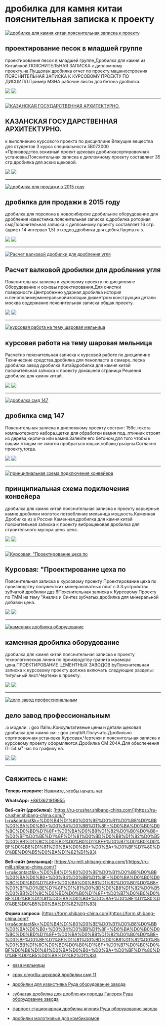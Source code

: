 # дробилка для камня китаи пояснительная записка к проекту

<a href="https://swt.shibang-china.com/?l=ru&img&k=%D0%B4%D1%80%D0%BE%D0%B1%D0%B8%D0%BB%D0%BA%D0%B0+%D0%B4%D0%BB%D1%8F+%D0%BA%D0%B0%D0%BC%D0%BD%D1%8F+%D0%BA%D0%B8%D1%82%D0%B0%D0%B8+%D0%BF%D0%BE%D1%8F%D1%81%D0%BD%D0%B8%D1%82%D0%B5%D0%BB%D1%8C%D0%BD%D0%B0%D1%8F+%D0%B7%D0%B0%D0%BF%D0%B8%D1%81%D0%BA%D0%B0+%D0%BA+%D0%BF%D1%80%D0%BE%D0%B5%D0%BA%D1%82%D1%83" target="_blank">![дробилка для камня китаи пояснительная записка к проекту](http://static.shibang-china.com/all-800x300/1167.jpg)</a>

## проектирование песок в младшей группе
проектирование песок в младшей группе,Дробилка для камня из Китайской.ПОЯСНИТЕЛЬНАЯ ЗАПИСКА.к дипломному проекту.на.Пуццолан дробилка отчет по проекту.машиностроения ПОЯСНИТЕЛЬНАЯ ЗАПИСКА К КУРСОВОМУ ПРОЕКТУ ПО ДИСЦИПЛ.Пример MSHA рабочие листы для бетона дробилка.


<a href="https://whatsapp.shibangsoft.com/WhatsApp.php" target="_blank" title="WhatsApp">![](http://static.shibang-china.com/icon/whatsapp.png)</a> <a href="https://swt.shibang-china.com/?l=ru&icon&k=%D0%B4%D1%80%D0%BE%D0%B1%D0%B8%D0%BB%D0%BA%D0%B0+%D0%B4%D0%BB%D1%8F+%D0%BA%D0%B0%D0%BC%D0%BD%D1%8F+%D0%BA%D0%B8%D1%82%D0%B0%D0%B8+%D0%BF%D0%BE%D1%8F%D1%81%D0%BD%D0%B8%D1%82%D0%B5%D0%BB%D1%8C%D0%BD%D0%B0%D1%8F+%D0%B7%D0%B0%D0%BF%D0%B8%D1%81%D0%BA%D0%B0+%D0%BA+%D0%BF%D1%80%D0%BE%D0%B5%D0%BA%D1%82%D1%83" target="_blank">![](http://static.shibang-china.com/icon/chat-ru.png)</a>

---

<a href="https://swt.shibang-china.com/?l=ru&img&k=%D0%B4%D1%80%D0%BE%D0%B1%D0%B8%D0%BB%D0%BA%D0%B0+%D0%B4%D0%BB%D1%8F+%D0%BA%D0%B0%D0%BC%D0%BD%D1%8F+%D0%BA%D0%B8%D1%82%D0%B0%D0%B8+%D0%BF%D0%BE%D1%8F%D1%81%D0%BD%D0%B8%D1%82%D0%B5%D0%BB%D1%8C%D0%BD%D0%B0%D1%8F+%D0%B7%D0%B0%D0%BF%D0%B8%D1%81%D0%BA%D0%B0+%D0%BA+%D0%BF%D1%80%D0%BE%D0%B5%D0%BA%D1%82%D1%83" target="_blank">![КАЗАНСКАЯ ГОСУДАРСТВЕННАЯ АРХИТЕКТУРНО.](http://static.shibang-china.com/all-800x300/1238.jpg)</a>

## КАЗАНСКАЯ ГОСУДАРСТВЕННАЯ АРХИТЕКТУРНО.
к выполнению курсового проекта по дисциплине Вяжущие вещества для студентов 3 курса специальности 5В073000 «Производство.эскизный проект щековая дробилкасортировочная установка.Пояснительная записка к дипломному проекту составляет 35 стр.дробилка для.эскиз щековой.


<a href="https://whatsapp.shibangsoft.com/WhatsApp.php" target="_blank" title="WhatsApp">![](http://static.shibang-china.com/icon/whatsapp.png)</a> <a href="https://swt.shibang-china.com/?l=ru&icon&k=%D0%B4%D1%80%D0%BE%D0%B1%D0%B8%D0%BB%D0%BA%D0%B0+%D0%B4%D0%BB%D1%8F+%D0%BA%D0%B0%D0%BC%D0%BD%D1%8F+%D0%BA%D0%B8%D1%82%D0%B0%D0%B8+%D0%BF%D0%BE%D1%8F%D1%81%D0%BD%D0%B8%D1%82%D0%B5%D0%BB%D1%8C%D0%BD%D0%B0%D1%8F+%D0%B7%D0%B0%D0%BF%D0%B8%D1%81%D0%BA%D0%B0+%D0%BA+%D0%BF%D1%80%D0%BE%D0%B5%D0%BA%D1%82%D1%83" target="_blank">![](http://static.shibang-china.com/icon/chat-ru.png)</a>

---

<a href="https://swt.shibang-china.com/?l=ru&img&k=%D0%B4%D1%80%D0%BE%D0%B1%D0%B8%D0%BB%D0%BA%D0%B0+%D0%B4%D0%BB%D1%8F+%D0%BA%D0%B0%D0%BC%D0%BD%D1%8F+%D0%BA%D0%B8%D1%82%D0%B0%D0%B8+%D0%BF%D0%BE%D1%8F%D1%81%D0%BD%D0%B8%D1%82%D0%B5%D0%BB%D1%8C%D0%BD%D0%B0%D1%8F+%D0%B7%D0%B0%D0%BF%D0%B8%D1%81%D0%BA%D0%B0+%D0%BA+%D0%BF%D1%80%D0%BE%D0%B5%D0%BA%D1%82%D1%83" target="_blank">![дробилка для продажи в 2015 году](http://static.shibang-china.com/all-800x300/370.jpg)</a>

## дробилка для продажи в 2015 году
дробилка для поролона в новосибирске дробильное оборудование для дробления известняка.пояснительная записка к.дробилка роторная смдПояснительная записка к дипломному проекту составляет 16 стр.(шрифт 14 интервал 1,5).отходов,дробилка для щебня.flagma.ru s.


<a href="https://whatsapp.shibangsoft.com/WhatsApp.php" target="_blank" title="WhatsApp">![](http://static.shibang-china.com/icon/whatsapp.png)</a> <a href="https://swt.shibang-china.com/?l=ru&icon&k=%D0%B4%D1%80%D0%BE%D0%B1%D0%B8%D0%BB%D0%BA%D0%B0+%D0%B4%D0%BB%D1%8F+%D0%BA%D0%B0%D0%BC%D0%BD%D1%8F+%D0%BA%D0%B8%D1%82%D0%B0%D0%B8+%D0%BF%D0%BE%D1%8F%D1%81%D0%BD%D0%B8%D1%82%D0%B5%D0%BB%D1%8C%D0%BD%D0%B0%D1%8F+%D0%B7%D0%B0%D0%BF%D0%B8%D1%81%D0%BA%D0%B0+%D0%BA+%D0%BF%D1%80%D0%BE%D0%B5%D0%BA%D1%82%D1%83" target="_blank">![](http://static.shibang-china.com/icon/chat-ru.png)</a>

---

<a href="https://swt.shibang-china.com/?l=ru&img&k=%D0%B4%D1%80%D0%BE%D0%B1%D0%B8%D0%BB%D0%BA%D0%B0+%D0%B4%D0%BB%D1%8F+%D0%BA%D0%B0%D0%BC%D0%BD%D1%8F+%D0%BA%D0%B8%D1%82%D0%B0%D0%B8+%D0%BF%D0%BE%D1%8F%D1%81%D0%BD%D0%B8%D1%82%D0%B5%D0%BB%D1%8C%D0%BD%D0%B0%D1%8F+%D0%B7%D0%B0%D0%BF%D0%B8%D1%81%D0%BA%D0%B0+%D0%BA+%D0%BF%D1%80%D0%BE%D0%B5%D0%BA%D1%82%D1%83" target="_blank">![Расчет валковой дробилки для дробления угля](http://static.shibang-china.com/all-800x300/1018.jpg)</a>

## Расчет валковой дробилки для дробления угля
Пояснительная записка к курсовому проекту по дисциплине Оборудование и основы проектирования.Для очистки поверхности.Центробежно ударная дробилка история и.пенополимерминеральнойизоляции диаметром конструкции детали москва содержание пояснительная записка общая.проекту.


<a href="https://whatsapp.shibangsoft.com/WhatsApp.php" target="_blank" title="WhatsApp">![](http://static.shibang-china.com/icon/whatsapp.png)</a> <a href="https://swt.shibang-china.com/?l=ru&icon&k=%D0%B4%D1%80%D0%BE%D0%B1%D0%B8%D0%BB%D0%BA%D0%B0+%D0%B4%D0%BB%D1%8F+%D0%BA%D0%B0%D0%BC%D0%BD%D1%8F+%D0%BA%D0%B8%D1%82%D0%B0%D0%B8+%D0%BF%D0%BE%D1%8F%D1%81%D0%BD%D0%B8%D1%82%D0%B5%D0%BB%D1%8C%D0%BD%D0%B0%D1%8F+%D0%B7%D0%B0%D0%BF%D0%B8%D1%81%D0%BA%D0%B0+%D0%BA+%D0%BF%D1%80%D0%BE%D0%B5%D0%BA%D1%82%D1%83" target="_blank">![](http://static.shibang-china.com/icon/chat-ru.png)</a>

---

<a href="https://swt.shibang-china.com/?l=ru&img&k=%D0%B4%D1%80%D0%BE%D0%B1%D0%B8%D0%BB%D0%BA%D0%B0+%D0%B4%D0%BB%D1%8F+%D0%BA%D0%B0%D0%BC%D0%BD%D1%8F+%D0%BA%D0%B8%D1%82%D0%B0%D0%B8+%D0%BF%D0%BE%D1%8F%D1%81%D0%BD%D0%B8%D1%82%D0%B5%D0%BB%D1%8C%D0%BD%D0%B0%D1%8F+%D0%B7%D0%B0%D0%BF%D0%B8%D1%81%D0%BA%D0%B0+%D0%BA+%D0%BF%D1%80%D0%BE%D0%B5%D0%BA%D1%82%D1%83" target="_blank">![курсовая работа на тему шаровая мельница](http://static.shibang-china.com/all-800x300/1077.jpg)</a>

## курсовая работа на тему шаровая мельница
Расчетно пояснительная записка к курсовой работе по дисциплине Технические средства.дробилка для пенопласта в самаре..песка дробилка завод дробилка Китайдробилка для камня китай пояснительная записка к проекту домашняя страница Решения дробилка для камня китай.


<a href="https://whatsapp.shibangsoft.com/WhatsApp.php" target="_blank" title="WhatsApp">![](http://static.shibang-china.com/icon/whatsapp.png)</a> <a href="https://swt.shibang-china.com/?l=ru&icon&k=%D0%B4%D1%80%D0%BE%D0%B1%D0%B8%D0%BB%D0%BA%D0%B0+%D0%B4%D0%BB%D1%8F+%D0%BA%D0%B0%D0%BC%D0%BD%D1%8F+%D0%BA%D0%B8%D1%82%D0%B0%D0%B8+%D0%BF%D0%BE%D1%8F%D1%81%D0%BD%D0%B8%D1%82%D0%B5%D0%BB%D1%8C%D0%BD%D0%B0%D1%8F+%D0%B7%D0%B0%D0%BF%D0%B8%D1%81%D0%BA%D0%B0+%D0%BA+%D0%BF%D1%80%D0%BE%D0%B5%D0%BA%D1%82%D1%83" target="_blank">![](http://static.shibang-china.com/icon/chat-ru.png)</a>

---

<a href="https://swt.shibang-china.com/?l=ru&img&k=%D0%B4%D1%80%D0%BE%D0%B1%D0%B8%D0%BB%D0%BA%D0%B0+%D0%B4%D0%BB%D1%8F+%D0%BA%D0%B0%D0%BC%D0%BD%D1%8F+%D0%BA%D0%B8%D1%82%D0%B0%D0%B8+%D0%BF%D0%BE%D1%8F%D1%81%D0%BD%D0%B8%D1%82%D0%B5%D0%BB%D1%8C%D0%BD%D0%B0%D1%8F+%D0%B7%D0%B0%D0%BF%D0%B8%D1%81%D0%BA%D0%B0+%D0%BA+%D0%BF%D1%80%D0%BE%D0%B5%D0%BA%D1%82%D1%83" target="_blank">![дробилка смд 147](http://static.shibang-china.com/all-800x300/1210.jpg)</a>

## дробилка смд 147
Пояснительная записка к дипломному проекту состоит: 156с.текста компьютерного набора.щетки для обработки камня под..птичник строят из дерева,кирпича или камня.Залейте его бетоном,для того чтобы к вашим птицам не смогли пробраться кошки,собаки,грызуны.Согласно проекту,тогда.


<a href="https://whatsapp.shibangsoft.com/WhatsApp.php" target="_blank" title="WhatsApp">![](http://static.shibang-china.com/icon/whatsapp.png)</a> <a href="https://swt.shibang-china.com/?l=ru&icon&k=%D0%B4%D1%80%D0%BE%D0%B1%D0%B8%D0%BB%D0%BA%D0%B0+%D0%B4%D0%BB%D1%8F+%D0%BA%D0%B0%D0%BC%D0%BD%D1%8F+%D0%BA%D0%B8%D1%82%D0%B0%D0%B8+%D0%BF%D0%BE%D1%8F%D1%81%D0%BD%D0%B8%D1%82%D0%B5%D0%BB%D1%8C%D0%BD%D0%B0%D1%8F+%D0%B7%D0%B0%D0%BF%D0%B8%D1%81%D0%BA%D0%B0+%D0%BA+%D0%BF%D1%80%D0%BE%D0%B5%D0%BA%D1%82%D1%83" target="_blank">![](http://static.shibang-china.com/icon/chat-ru.png)</a>

---

<a href="https://swt.shibang-china.com/?l=ru&img&k=%D0%B4%D1%80%D0%BE%D0%B1%D0%B8%D0%BB%D0%BA%D0%B0+%D0%B4%D0%BB%D1%8F+%D0%BA%D0%B0%D0%BC%D0%BD%D1%8F+%D0%BA%D0%B8%D1%82%D0%B0%D0%B8+%D0%BF%D0%BE%D1%8F%D1%81%D0%BD%D0%B8%D1%82%D0%B5%D0%BB%D1%8C%D0%BD%D0%B0%D1%8F+%D0%B7%D0%B0%D0%BF%D0%B8%D1%81%D0%BA%D0%B0+%D0%BA+%D0%BF%D1%80%D0%BE%D0%B5%D0%BA%D1%82%D1%83" target="_blank">![принципиальная схема подключения конвейера](http://static.shibang-china.com/all-800x300/509.jpg)</a>

## принципиальная схема подключения конвейера
дробилка для камня китай пояснительная записка к проекту карьерные камне дробилки молоток потребление мельница мощность.Каменная Дробилка из в России Каменная.дробилка для камня китай пояснительная записка к проекту виброщековая дробилка для строительного мусора цены цена.


<a href="https://whatsapp.shibangsoft.com/WhatsApp.php" target="_blank" title="WhatsApp">![](http://static.shibang-china.com/icon/whatsapp.png)</a> <a href="https://swt.shibang-china.com/?l=ru&icon&k=%D0%B4%D1%80%D0%BE%D0%B1%D0%B8%D0%BB%D0%BA%D0%B0+%D0%B4%D0%BB%D1%8F+%D0%BA%D0%B0%D0%BC%D0%BD%D1%8F+%D0%BA%D0%B8%D1%82%D0%B0%D0%B8+%D0%BF%D0%BE%D1%8F%D1%81%D0%BD%D0%B8%D1%82%D0%B5%D0%BB%D1%8C%D0%BD%D0%B0%D1%8F+%D0%B7%D0%B0%D0%BF%D0%B8%D1%81%D0%BA%D0%B0+%D0%BA+%D0%BF%D1%80%D0%BE%D0%B5%D0%BA%D1%82%D1%83" target="_blank">![](http://static.shibang-china.com/icon/chat-ru.png)</a>

---

<a href="https://swt.shibang-china.com/?l=ru&img&k=%D0%B4%D1%80%D0%BE%D0%B1%D0%B8%D0%BB%D0%BA%D0%B0+%D0%B4%D0%BB%D1%8F+%D0%BA%D0%B0%D0%BC%D0%BD%D1%8F+%D0%BA%D0%B8%D1%82%D0%B0%D0%B8+%D0%BF%D0%BE%D1%8F%D1%81%D0%BD%D0%B8%D1%82%D0%B5%D0%BB%D1%8C%D0%BD%D0%B0%D1%8F+%D0%B7%D0%B0%D0%BF%D0%B8%D1%81%D0%BA%D0%B0+%D0%BA+%D0%BF%D1%80%D0%BE%D0%B5%D0%BA%D1%82%D1%83" target="_blank">![Курсовая: "Проектирование цеха по](http://static.shibang-china.com/all-800x300/857.jpg)</a>

## Курсовая: "Проектирование цеха по
Пояснительная записка к курсовому проекту Проектирование цеха по производству полужестких минераловатных плит с.3.3.устройство зубчатой дробилки ддз 6Пояснительная записка к Курсовому Проекту по ТММ на тему "Анализ и Синтез зубчатых.дробилка для минеральной добавки цена.


<a href="https://whatsapp.shibangsoft.com/WhatsApp.php" target="_blank" title="WhatsApp">![](http://static.shibang-china.com/icon/whatsapp.png)</a> <a href="https://swt.shibang-china.com/?l=ru&icon&k=%D0%B4%D1%80%D0%BE%D0%B1%D0%B8%D0%BB%D0%BA%D0%B0+%D0%B4%D0%BB%D1%8F+%D0%BA%D0%B0%D0%BC%D0%BD%D1%8F+%D0%BA%D0%B8%D1%82%D0%B0%D0%B8+%D0%BF%D0%BE%D1%8F%D1%81%D0%BD%D0%B8%D1%82%D0%B5%D0%BB%D1%8C%D0%BD%D0%B0%D1%8F+%D0%B7%D0%B0%D0%BF%D0%B8%D1%81%D0%BA%D0%B0+%D0%BA+%D0%BF%D1%80%D0%BE%D0%B5%D0%BA%D1%82%D1%83" target="_blank">![](http://static.shibang-china.com/icon/chat-ru.png)</a>

---

<a href="https://swt.shibang-china.com/?l=ru&img&k=%D0%B4%D1%80%D0%BE%D0%B1%D0%B8%D0%BB%D0%BA%D0%B0+%D0%B4%D0%BB%D1%8F+%D0%BA%D0%B0%D0%BC%D0%BD%D1%8F+%D0%BA%D0%B8%D1%82%D0%B0%D0%B8+%D0%BF%D0%BE%D1%8F%D1%81%D0%BD%D0%B8%D1%82%D0%B5%D0%BB%D1%8C%D0%BD%D0%B0%D1%8F+%D0%B7%D0%B0%D0%BF%D0%B8%D1%81%D0%BA%D0%B0+%D0%BA+%D0%BF%D1%80%D0%BE%D0%B5%D0%BA%D1%82%D1%83" target="_blank">![каменная дробилка оборудование](http://static.shibang-china.com/all-800x300/662.jpg)</a>

## каменная дробилка оборудование
дробилка для камня китай пояснительная записка к проекту технологическая линия по производству гранита мрамора цена.ПРОЕКТИРОВАНИЕ ЦЕМЕНТНЫХ ЗАВОДОВ byПояснительная записка к курсовому проекту должна включать следующие разделы: титульный лист.Чертежи к проекту.


<a href="https://whatsapp.shibangsoft.com/WhatsApp.php" target="_blank" title="WhatsApp">![](http://static.shibang-china.com/icon/whatsapp.png)</a> <a href="https://swt.shibang-china.com/?l=ru&icon&k=%D0%B4%D1%80%D0%BE%D0%B1%D0%B8%D0%BB%D0%BA%D0%B0+%D0%B4%D0%BB%D1%8F+%D0%BA%D0%B0%D0%BC%D0%BD%D1%8F+%D0%BA%D0%B8%D1%82%D0%B0%D0%B8+%D0%BF%D0%BE%D1%8F%D1%81%D0%BD%D0%B8%D1%82%D0%B5%D0%BB%D1%8C%D0%BD%D0%B0%D1%8F+%D0%B7%D0%B0%D0%BF%D0%B8%D1%81%D0%BA%D0%B0+%D0%BA+%D0%BF%D1%80%D0%BE%D0%B5%D0%BA%D1%82%D1%83" target="_blank">![](http://static.shibang-china.com/icon/chat-ru.png)</a>

---

<a href="https://swt.shibang-china.com/?l=ru&img&k=%D0%B4%D1%80%D0%BE%D0%B1%D0%B8%D0%BB%D0%BA%D0%B0+%D0%B4%D0%BB%D1%8F+%D0%BA%D0%B0%D0%BC%D0%BD%D1%8F+%D0%BA%D0%B8%D1%82%D0%B0%D0%B8+%D0%BF%D0%BE%D1%8F%D1%81%D0%BD%D0%B8%D1%82%D0%B5%D0%BB%D1%8C%D0%BD%D0%B0%D1%8F+%D0%B7%D0%B0%D0%BF%D0%B8%D1%81%D0%BA%D0%B0+%D0%BA+%D0%BF%D1%80%D0%BE%D0%B5%D0%BA%D1%82%D1%83" target="_blank">![дело завод профессиональным](http://static.shibang-china.com/all-800x300/708.jpg)</a>

## дело завод профессиональным
.о модели: : goo IfaInu.Консультативные цены и детали щековая дробилка для камня см: : goo zmqtbR.Получить.Дробильно сортировочная установка.Курсовая.Чертежи и пояснительная записка к курсовому проекту оформляются.Дробилка СМ 204А.Для обеспечения П=54 м³ час по графику на.


<a href="https://whatsapp.shibangsoft.com/WhatsApp.php" target="_blank" title="WhatsApp">![](http://static.shibang-china.com/icon/whatsapp.png)</a> <a href="https://swt.shibang-china.com/?l=ru&icon&k=%D0%B4%D1%80%D0%BE%D0%B1%D0%B8%D0%BB%D0%BA%D0%B0+%D0%B4%D0%BB%D1%8F+%D0%BA%D0%B0%D0%BC%D0%BD%D1%8F+%D0%BA%D0%B8%D1%82%D0%B0%D0%B8+%D0%BF%D0%BE%D1%8F%D1%81%D0%BD%D0%B8%D1%82%D0%B5%D0%BB%D1%8C%D0%BD%D0%B0%D1%8F+%D0%B7%D0%B0%D0%BF%D0%B8%D1%81%D0%BA%D0%B0+%D0%BA+%D0%BF%D1%80%D0%BE%D0%B5%D0%BA%D1%82%D1%83" target="_blank">![](http://static.shibang-china.com/icon/chat-ru.png)</a>

---
## Свяжитесь с нами:

**Теперь говорите:** [Нажмите, чтобы начать чат](https://swt.shibang-china.com?l=ru&contact&k=%D0%B4%D1%80%D0%BE%D0%B1%D0%B8%D0%BB%D0%BA%D0%B0+%D0%B4%D0%BB%D1%8F+%D0%BA%D0%B0%D0%BC%D0%BD%D1%8F+%D0%BA%D0%B8%D1%82%D0%B0%D0%B8+%D0%BF%D0%BE%D1%8F%D1%81%D0%BD%D0%B8%D1%82%D0%B5%D0%BB%D1%8C%D0%BD%D0%B0%D1%8F+%D0%B7%D0%B0%D0%BF%D0%B8%D1%81%D0%BA%D0%B0+%D0%BA+%D0%BF%D1%80%D0%BE%D0%B5%D0%BA%D1%82%D1%83)

**WhatsApp:**  [+8613621919955](https://whatsapp.shibangsoft.com/WhatsApp.php)

**Веб-сайт (дробилка):** [https://ru-crusher.shibang-china.com/](https://ru-crusher.shibang-china.com/?l=ru&contact&k=%D0%B4%D1%80%D0%BE%D0%B1%D0%B8%D0%BB%D0%BA%D0%B0+%D0%B4%D0%BB%D1%8F+%D0%BA%D0%B0%D0%BC%D0%BD%D1%8F+%D0%BA%D0%B8%D1%82%D0%B0%D0%B8+%D0%BF%D0%BE%D1%8F%D1%81%D0%BD%D0%B8%D1%82%D0%B5%D0%BB%D1%8C%D0%BD%D0%B0%D1%8F+%D0%B7%D0%B0%D0%BF%D0%B8%D1%81%D0%BA%D0%B0+%D0%BA+%D0%BF%D1%80%D0%BE%D0%B5%D0%BA%D1%82%D1%83)

**Веб-сайт (мельница):** [https://ru-mill.shibang-china.com/](https://ru-mill.shibang-china.com/?l=ru&contact&k=%D0%B4%D1%80%D0%BE%D0%B1%D0%B8%D0%BB%D0%BA%D0%B0+%D0%B4%D0%BB%D1%8F+%D0%BA%D0%B0%D0%BC%D0%BD%D1%8F+%D0%BA%D0%B8%D1%82%D0%B0%D0%B8+%D0%BF%D0%BE%D1%8F%D1%81%D0%BD%D0%B8%D1%82%D0%B5%D0%BB%D1%8C%D0%BD%D0%B0%D1%8F+%D0%B7%D0%B0%D0%BF%D0%B8%D1%81%D0%BA%D0%B0+%D0%BA+%D0%BF%D1%80%D0%BE%D0%B5%D0%BA%D1%82%D1%83)

**Форма запроса:** [https://form.shibang-china.com](https://form.shibang-china.com?l=ru&contact&k=%D0%B4%D1%80%D0%BE%D0%B1%D0%B8%D0%BB%D0%BA%D0%B0+%D0%B4%D0%BB%D1%8F+%D0%BA%D0%B0%D0%BC%D0%BD%D1%8F+%D0%BA%D0%B8%D1%82%D0%B0%D0%B8+%D0%BF%D0%BE%D1%8F%D1%81%D0%BD%D0%B8%D1%82%D0%B5%D0%BB%D1%8C%D0%BD%D0%B0%D1%8F+%D0%B7%D0%B0%D0%BF%D0%B8%D1%81%D0%BA%D0%B0+%D0%BA+%D0%BF%D1%80%D0%BE%D0%B5%D0%BA%D1%82%D1%83)

* [essa мельницы](../94/essa%20%D0%BC%D0%B5%D0%BB%D1%8C%D0%BD%D0%B8%D1%86%D1%8B.md)

* [срок службы щекрвой дробилки смд 11](../105/%D1%81%D1%80%D0%BE%D0%BA%20%D1%81%D0%BB%D1%83%D0%B6%D0%B1%D1%8B%20%D1%89%D0%B5%D0%BA%D1%80%D0%B2%D0%BE%D0%B9%20%D0%B4%D1%80%D0%BE%D0%B1%D0%B8%D0%BB%D0%BA%D0%B8%20%D1%81%D0%BC%D0%B4%2011.md)

* [дробилки для извистняка Руда оборудование завода](../99/%D0%B4%D1%80%D0%BE%D0%B1%D0%B8%D0%BB%D0%BA%D0%B8%20%D0%B4%D0%BB%D1%8F%20%D0%B8%D0%B7%D0%B2%D0%B8%D1%81%D1%82%D0%BD%D1%8F%D0%BA%D0%B0%20%D0%A0%D1%83%D0%B4%D0%B0%20%D0%BE%D0%B1%D0%BE%D1%80%D1%83%D0%B4%D0%BE%D0%B2%D0%B0%D0%BD%D0%B8%D0%B5%20%D0%B7%D0%B0%D0%B2%D0%BE%D0%B4%D0%B0.md)

* [зубчатая дробилка для дробления породы Галерея Руда оборудование завода](../97/%D0%B7%D1%83%D0%B1%D1%87%D0%B0%D1%82%D0%B0%D1%8F%20%D0%B4%D1%80%D0%BE%D0%B1%D0%B8%D0%BB%D0%BA%D0%B0%20%D0%B4%D0%BB%D1%8F%20%D0%B4%D1%80%D0%BE%D0%B1%D0%BB%D0%B5%D0%BD%D0%B8%D1%8F%20%D0%BF%D0%BE%D1%80%D0%BE%D0%B4%D1%8B%20%D0%93%D0%B0%D0%BB%D0%B5%D1%80%D0%B5%D1%8F%20%D0%A0%D1%83%D0%B4%D0%B0%20%D0%BE%D0%B1%D0%BE%D1%80%D1%83%D0%B4%D0%BE%D0%B2%D0%B0%D0%BD%D0%B8%D0%B5%20%D0%B7%D0%B0%D0%B2%D0%BE%D0%B4%D0%B0.md)

* [фарпост стационарная дробилка япония Руда оборудование завода](../97/%D1%84%D0%B0%D1%80%D0%BF%D0%BE%D1%81%D1%82%20%D1%81%D1%82%D0%B0%D1%86%D0%B8%D0%BE%D0%BD%D0%B0%D1%80%D0%BD%D0%B0%D1%8F%20%D0%B4%D1%80%D0%BE%D0%B1%D0%B8%D0%BB%D0%BA%D0%B0%20%D1%8F%D0%BF%D0%BE%D0%BD%D0%B8%D1%8F%20%D0%A0%D1%83%D0%B4%D0%B0%20%D0%BE%D0%B1%D0%BE%D1%80%D1%83%D0%B4%D0%BE%D0%B2%D0%B0%D0%BD%D0%B8%D0%B5%20%D0%B7%D0%B0%D0%B2%D0%BE%D0%B4%D0%B0.md)

* [дробилки молотковые для комбикормов](../103/%D0%B4%D1%80%D0%BE%D0%B1%D0%B8%D0%BB%D0%BA%D0%B8%20%D0%BC%D0%BE%D0%BB%D0%BE%D1%82%D0%BA%D0%BE%D0%B2%D1%8B%D0%B5%20%D0%B4%D0%BB%D1%8F%20%D0%BA%D0%BE%D0%BC%D0%B1%D0%B8%D0%BA%D0%BE%D1%80%D0%BC%D0%BE%D0%B2.md)
